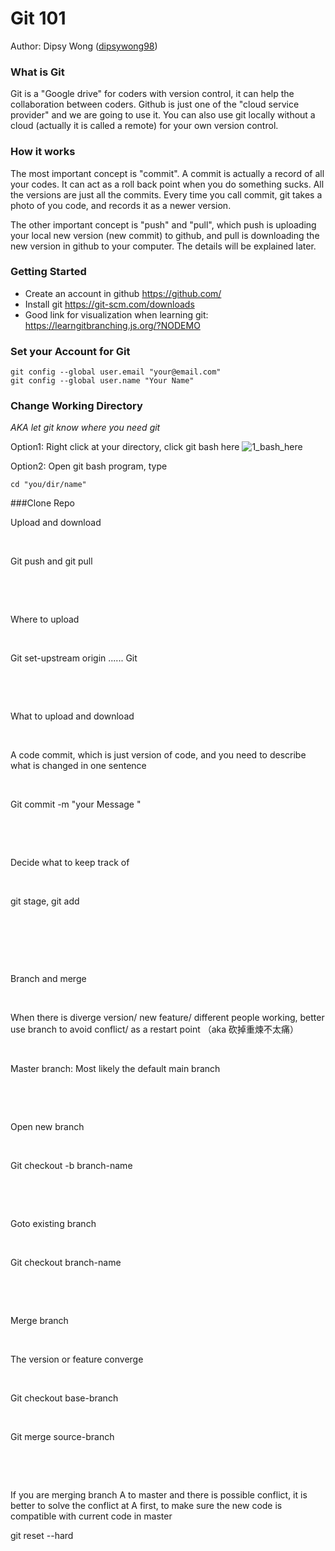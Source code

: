 # Git 101

Author: Dipsy Wong ([dipsywong98](http://www.github.com/dipsywong98))

### What is Git

Git is a "Google drive" for coders with version control, it can help the collaboration between coders. Github is just one of the "cloud service provider" and we are going to use it. You can also use git locally without a cloud (actually it is called a remote) for your own version control.

### How it works

The most important concept is "commit". A commit is actually a record of all your codes. It can act as a roll back point when you do something sucks. All the versions are just all the commits. Every time you call commit, git takes a photo of you code, and records it as a newer version. 

The other important concept is "push" and "pull", which push is uploading your local new version (new commit) to github, and pull is downloading the new version in github to your computer. The details will be explained later.

### Getting Started

- Create an account in github https://github.com/
- Install git https://git-scm.com/downloads
- Good link for visualization when learning git: https://learngitbranching.js.org/?NODEMO

### Set your Account for Git

```shell
git config --global user.email "your@email.com"
git config --global user.name "Your Name"
```

### Change Working Directory

_AKA let git know where you need git_

Option1: Right click at your directory, click git bash here
   ![1_bash_here](C:\Users\dipsy\Desktop\ROBO\SmartCarSWTutorial18\img\git\1_bash_here.PNG)

Option2: Open git bash program, type

```shell
cd "you/dir/name"
```

###Clone Repo



Upload and download 

​    

Git push and git pull 

​    

​    

Where to upload

​    

Git set-upstream origin ...... Git

​    

​    

What to upload and download

​    

A code commit, which is just version of code, and you need to describe what is changed in one sentence

​    

Git commit -m "your Message "

​    

​    

Decide what to keep track of

​    

git stage, git add

​    

​    

​    

Branch and merge

​    

When there is diverge version/ new feature/ different  people working, better use branch to avoid conflict/ as a restart point （aka 砍掉重煉不太痛）

​    

Master branch: Most likely the default main branch 

​    

​    

Open new branch 

​    

Git checkout -b branch-name

​    

​    

Goto existing branch

​    

Git checkout branch-name

​    

​    

Merge branch

​    

The version or feature converge

​    

Git checkout base-branch 

​    

Git merge source-branch 

​    

​    

If you are merging branch A to master and there is possible conflict, it is better to solve the conflict at A first, to make sure the new code is compatible with current code in master



git reset --hard